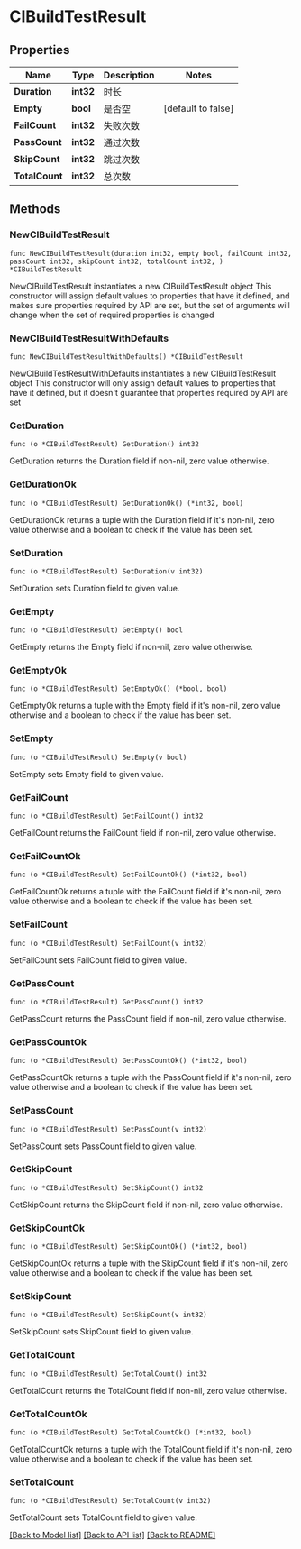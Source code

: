 # CIBuildTestResult

## Properties

Name | Type | Description | Notes
------------ | ------------- | ------------- | -------------
**Duration** | **int32** | 时长 | 
**Empty** | **bool** | 是否空 | [default to false]
**FailCount** | **int32** | 失败次数 | 
**PassCount** | **int32** | 通过次数 | 
**SkipCount** | **int32** | 跳过次数 | 
**TotalCount** | **int32** | 总次数 | 

## Methods

### NewCIBuildTestResult

`func NewCIBuildTestResult(duration int32, empty bool, failCount int32, passCount int32, skipCount int32, totalCount int32, ) *CIBuildTestResult`

NewCIBuildTestResult instantiates a new CIBuildTestResult object
This constructor will assign default values to properties that have it defined,
and makes sure properties required by API are set, but the set of arguments
will change when the set of required properties is changed

### NewCIBuildTestResultWithDefaults

`func NewCIBuildTestResultWithDefaults() *CIBuildTestResult`

NewCIBuildTestResultWithDefaults instantiates a new CIBuildTestResult object
This constructor will only assign default values to properties that have it defined,
but it doesn't guarantee that properties required by API are set

### GetDuration

`func (o *CIBuildTestResult) GetDuration() int32`

GetDuration returns the Duration field if non-nil, zero value otherwise.

### GetDurationOk

`func (o *CIBuildTestResult) GetDurationOk() (*int32, bool)`

GetDurationOk returns a tuple with the Duration field if it's non-nil, zero value otherwise
and a boolean to check if the value has been set.

### SetDuration

`func (o *CIBuildTestResult) SetDuration(v int32)`

SetDuration sets Duration field to given value.


### GetEmpty

`func (o *CIBuildTestResult) GetEmpty() bool`

GetEmpty returns the Empty field if non-nil, zero value otherwise.

### GetEmptyOk

`func (o *CIBuildTestResult) GetEmptyOk() (*bool, bool)`

GetEmptyOk returns a tuple with the Empty field if it's non-nil, zero value otherwise
and a boolean to check if the value has been set.

### SetEmpty

`func (o *CIBuildTestResult) SetEmpty(v bool)`

SetEmpty sets Empty field to given value.


### GetFailCount

`func (o *CIBuildTestResult) GetFailCount() int32`

GetFailCount returns the FailCount field if non-nil, zero value otherwise.

### GetFailCountOk

`func (o *CIBuildTestResult) GetFailCountOk() (*int32, bool)`

GetFailCountOk returns a tuple with the FailCount field if it's non-nil, zero value otherwise
and a boolean to check if the value has been set.

### SetFailCount

`func (o *CIBuildTestResult) SetFailCount(v int32)`

SetFailCount sets FailCount field to given value.


### GetPassCount

`func (o *CIBuildTestResult) GetPassCount() int32`

GetPassCount returns the PassCount field if non-nil, zero value otherwise.

### GetPassCountOk

`func (o *CIBuildTestResult) GetPassCountOk() (*int32, bool)`

GetPassCountOk returns a tuple with the PassCount field if it's non-nil, zero value otherwise
and a boolean to check if the value has been set.

### SetPassCount

`func (o *CIBuildTestResult) SetPassCount(v int32)`

SetPassCount sets PassCount field to given value.


### GetSkipCount

`func (o *CIBuildTestResult) GetSkipCount() int32`

GetSkipCount returns the SkipCount field if non-nil, zero value otherwise.

### GetSkipCountOk

`func (o *CIBuildTestResult) GetSkipCountOk() (*int32, bool)`

GetSkipCountOk returns a tuple with the SkipCount field if it's non-nil, zero value otherwise
and a boolean to check if the value has been set.

### SetSkipCount

`func (o *CIBuildTestResult) SetSkipCount(v int32)`

SetSkipCount sets SkipCount field to given value.


### GetTotalCount

`func (o *CIBuildTestResult) GetTotalCount() int32`

GetTotalCount returns the TotalCount field if non-nil, zero value otherwise.

### GetTotalCountOk

`func (o *CIBuildTestResult) GetTotalCountOk() (*int32, bool)`

GetTotalCountOk returns a tuple with the TotalCount field if it's non-nil, zero value otherwise
and a boolean to check if the value has been set.

### SetTotalCount

`func (o *CIBuildTestResult) SetTotalCount(v int32)`

SetTotalCount sets TotalCount field to given value.



[[Back to Model list]](../README.md#documentation-for-models) [[Back to API list]](../README.md#documentation-for-api-endpoints) [[Back to README]](../README.md)


